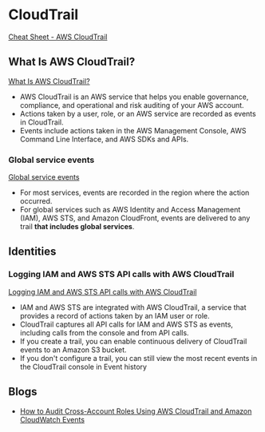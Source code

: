 # CloudTrail

[Cheat Sheet - AWS CloudTrail](https://tutorialsdojo.com/aws-cloudtrail)

## What Is AWS CloudTrail?


[What Is AWS CloudTrail?](https://docs.aws.amazon.com/awscloudtrail/latest/userguide/cloudtrail-user-guide.html)

- AWS CloudTrail is an AWS service that helps you enable governance, compliance, and operational and risk auditing of your AWS account. 
- Actions taken by a user, role, or an AWS service are recorded as events in CloudTrail. 
- Events include actions taken in the AWS Management Console, AWS Command Line Interface, and AWS SDKs and APIs.


### Global service events 

[Global service events](https://docs.aws.amazon.com/awscloudtrail/latest/userguide/cloudtrail-concepts.html#cloudtrail-concepts-global-service-events)

- For most services, events are recorded in the region where the action occurred. 
- For global services such as AWS Identity and Access Management (IAM), AWS STS, and Amazon CloudFront, events are delivered to any trail **that includes global services**.

## Identities

### Logging IAM and AWS STS API calls with AWS CloudTrail

[Logging IAM and AWS STS API calls with AWS CloudTrail](https://docs.aws.amazon.com/IAM/latest/UserGuide/cloudtrail-integration.html)

- IAM and AWS STS are integrated with AWS CloudTrail, a service that provides a record of actions taken by an IAM user or role. 
- CloudTrail captures all API calls for IAM and AWS STS as events, including calls from the console and from API calls. 
- If you create a trail, you can enable continuous delivery of CloudTrail events to an Amazon S3 bucket. 
- If you don't configure a trail, you can still view the most recent events in the CloudTrail console in Event history

## Blogs

- [How to Audit Cross-Account Roles Using AWS CloudTrail and Amazon CloudWatch Events](https://aws.amazon.com/blogs/security/how-to-audit-cross-account-roles-using-aws-cloudtrail-and-amazon-cloudwatch-events)